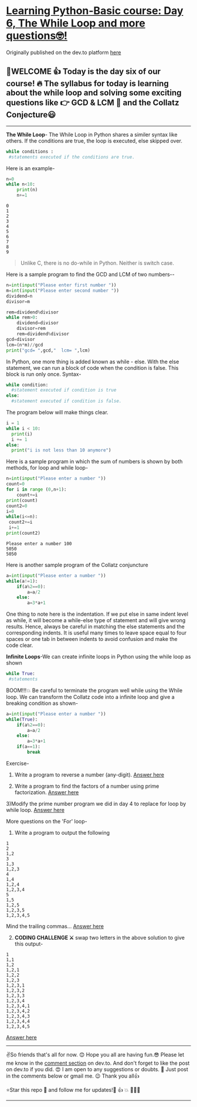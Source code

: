 # [Learning Python-Basic course: Day 6, The While Loop and more questions🤓!](https://dev.to/aatmaj/learning-python-basic-course-day-6-the-while-loop-and-more-questions-k23)

Originally published on the dev.to platform [here](https://dev.to/aatmaj/learning-python-basic-course-day-6-the-while-loop-and-more-questions-k23)

## 🤟WELCOME 👍 Today is the day six of our course! 🔥 The syllabus for today is learning about the while loop and solving some exciting questions like 👉 GCD & LCM 💎 and the Collatz Conjecture😃

---

**The While Loop**-
The While Loop in Python shares a similer syntax like others. If the conditions are true, the loop is executed, else skipped over.

```python
while conditions :
 #statements executed if the conditions are true.
```

Here is an example-

```python
n=0
while n<10:
    print(n)
    n+=1
```

```
0
1
2
3
4
5
6
7
8
9
```

> Unlike C, there is no do-while in Python. Neither is switch case.

Here is a sample program to find the GCD and LCM of two numbers--

```python
n=int(input("Please enter first number "))
m=int(input("Please enter second number "))
dividend=n
divisor=m

rem=dividend%divisor
while rem>0:
    dividend=divisor
    divisor=rem
    rem=dividend%divisor
gcd=divisor
lcm=(n*m)//gcd
print("gcd= ",gcd,"  lcm= ",lcm)

```

In Python, one more thing is added known as while - else. With the else statement, we can run a block of code when the condition is false. This block is run only once. Syntax-

```python
while condition:
  #statement executed if condition is true
else:
  #statement executed if condition is false.
```

The program below will make things clear.

```python
i = 1
while i < 10:
  print(i)
  i += 1
else:
  print("i is not less than 10 anymore")
```

Here is a sample program in which the sum of numbers is shown by both methods, for loop and while loop-

```python
n=int(input("Please enter a number "))
count=0
for i in range (0,n+1):
    count+=i
print(count)
count2=0
i=0
while(i<=n):
 count2+=i
 i+=1
print(count2)
```

```
Please enter a number 100
5050
5050
```

Here is another sample program of the Collatz conjuncture

```python
a=int(input("Please enter a number "))
while(a!=1):
    if(a%2==0):
        a=a/2
    else:
        a=3*a+1
```

One thing to note here is the indentation. If we put else in same indent level as while, it will become a while-else type of statement and will give wrong results. Hence, always be careful in matching the else statements and the corresponding indents. It is useful many times to leave space equal to four spaces or one tab in between indents to avoid confusion and make the code clear.

**Infinite Loops**-We can create infinite loops in Python using the while loop as shown

```python
while True:
 #statements
```

BOOM!!!💥 Be careful to terminate the program well while using the While loop.
We can transform the Collatz code into a infinite loop and give a breaking condition as shown-

```python
a=int(input("Please enter a number "))
while(True):
    if(a%2==0):
        a=a/2
    else:
        a=3*a+1
    if(a==1):
        break
```

Exercise-

1. Write a program to reverse a number (any-digit). [Answer here](https://github.com/Aatmaj-Zephyr/Learning-Python/blob/9b055262ba02689148f92cd1410de617e8df2dc5/Basic/Day%206/Exercise%20solutions/Exercise%201.py)

2. Write a program to find the factors of a number using prime factorization.
   [Answer here](https://github.com/Aatmaj-Zephyr/Learning-Python/blob/edf39fadf07031b7865674b7f58624a52151414e/Basic/Day%206/Exercise%20solutions/Exercise%202.py)

3)Modify the prime number program we did in day 4 to replace for loop by while loop. [Answer here](https://github.com/Aatmaj-Zephyr/Learning-Python/blob/7f0e2a24f2e934e4272bbe2aa283fb140bfb7277/Basic/Day%206/Exercise%20solutions/Exercise%205.py)

More questions on the 'For' loop-

1. Write a program to output the following

```
1
2
1,2
3
1,3
1,2,3
4
1,4
1,2,4
1,2,3,4
5
1,5
1,2,5
1,2,3,5
1,2,3,4,5
```

Mind the trailing commas... [Answer here](https://github.com/Aatmaj-Zephyr/Learning-Python/blob/3ce873a5bba4e987fea1c81187efbf4395c5e9c5/Basic/Day%206/Exercise%20solutions/Exercise%203.py)

2. **CODING CHALLENGE ⚔️**
   swap two letters in the above solution to give this output-

```
1
1,1
1,2
1,2,1
1,2,2
1,2,3
1,2,3,1
1,2,3,2
1,2,3,3
1,2,3,4
1,2,3,4,1
1,2,3,4,2
1,2,3,4,3
1,2,3,4,4
1,2,3,4,5
```

[Answer here](https://github.com/Aatmaj-Zephyr/Learning-Python/blob/bb69a9ab8e05381e6f49139541e1ceef58d94332/Basic/Day%206/Exercise%20solutions/Exercise%204.py)

---

✌️So friends that's all for now. 😊 Hope you all are having fun.😎 Please let me know in the [comment section](https://dev.to/aatmaj/learning-python-basic-course-day-6-the-while-loop-and-more-questions-k23) on dev.to. And don't forget to like the post on dev.to if you did. 😍 I am open to any suggestions or doubts. 🤠 Just post in the comments below or gmail me. 😉
Thank you all👍

⭐Star this repo 🤩 and follow me for updates!🙂 👍 💥 🙏🙏🙏

---
